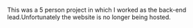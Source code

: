 This was a 5 person project in which I worked as the back-end lead.Unfortunately the website is no longer being hosted.
